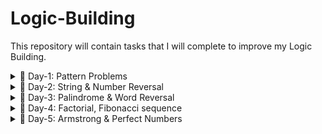 # Logic-Building

This repository will contain tasks that I will complete to improve my Logic Building.
<details>
## <summary> 🧩 Day-1: Pattern Problems  </summary>
### Problem 1: Right Triangle Star Pattern

Statement: Print a right-angled triangle of * of size n.

### Problem 2: Inverted Right Triangle
Statement: Print a inverted right-angled triangle of * of size n.

### Problem 3: Number Triangle

Statement: Print a numbered triangle of size n.

### Problem 4: Pyramid Pattern

Statement: Print a pyramid pattern of * of size n.


### Problem 5: Diamond Pattern

Statement: Print a Diamond pattern of * of size n.
</details>

<details>
## <summary> 🧩 Day-2: String & Number Reversal  </summary>
### 🔹 Task 1: Reverse a String (without built-ins)

#### Problem:
Take a string as input and print it in reverse without using [::-1] or reversed().

#### Example:

Input: "python"
Output: "nohtyp"


#### Hint:

Use a loop from last index to first.

Build a new string step by step.

### 🔹 Task 2: Reverse a Number (without string conversion)

#### Problem:
Take a number as input and reverse it.

#### Example:

Input: 12345
Output: 54321


#### Hint:

Use % 10 to get last digit.

Use // 10 to remove last digit.

Multiply reversed number by 10 and add digit.

### 🔹 Task 3: Palindrome String

#### Problem:
Check if a string is palindrome (same forwards & backwards).

#### Example:

Input: "madam" → Output: Palindrome  
Input: "hello" → Output: Not Palindrome


#### Hint:

Compare string with its reverse (manual).

### 🔹 Task 4: Palindrome Number

#### Problem:
Check if a number is palindrome.

#### Example:

Input: 121 → Palindrome
Input: 123 → Not Palindrome


#### Hint:

Reuse Task 2 logic (reverse number).
Compare reversed with original.

### 🔹 Task 5: Word Reversal in Sentence

#### Problem:
Take a sentence and reverse the order of words.

#### Example:

Input: "I love Python"
Output: "Python love I"

#### Hint:

Use split() to break into words.
Reverse using loop (avoid [::-1]).
</details>

<details>
## <summary> 🧩 Day-3: Palindrome & Word Reversal </summary>
### 🔹 Task 1: Palindrome Sentence (Ignore Spaces)

#### Problem:
Check if a sentence is palindrome when spaces are ignored.

#### Example:
Input: "nurses run"
Output: Palindrome


#### Hint:
Remove spaces first (replace(" ", "")).
Then apply palindrome logic like Task 2.

### 🔹 Task 2: Longest Palindrome Word in Sentence
#### Problem:
Find the longest palindrome word in a given sentence.

#### Example:
Input: "I saw madam at noon"
Output: "madam"


#### Hint:
Split sentence into words.
Check each word if it’s a palindrome.
Track the longest one.
</details>

<details>
## <summary> 🧩 Day-4: Factorial, Fibonacci sequence </summary>
### 🔹 Task 1: Factorial of a Number

#### Problem:
Write a function that takes a number n as input and returns its factorial.

#### Example:
Input: 5
Output: 120

#### Hint:
Factorial of a number n is the product of all integers from 1 to n.
By definition, 0! = 1.

### 🔹 Task 2: Fibonacci Sequence
#### Problem:
Write a function that generates the first n terms of the Fibonacci sequence.

#### Example:
Input: 7
Output: [0, 1, 1, 2, 3, 5, 8]

#### Hint:
Fibonacci sequence starts with 0, 1.
Each next term is the sum of the previous two terms.
</details>

<details>
## <summary> 🧩 Day-5: Armstrong & Perfect Numbers </summary>
### 🔹 Task 1: Armstrong Number
#### Problem:
Write a function that takes a number n as input and checks if it is Armstrong number or not.

#### Example:
Input: 153

Explanation:
1^3 + 5^3 + 3^3 = 153

Output: Armstrong

#### Hint:
A number is called an Armstrong number if the sum of its digits each raised to the power of the number of digits equals the number itself.

### 🔹 Task 2: Fibonacci Sequence
#### Problem:
Write a function that takes a number n as input and checks if it is Perfect number or not.

#### Example:
Input: 28
Divisors: 1 + 2 + 4 + 7 + 14 = 28
Output: Perfect

#### Hint:
A number is called a Perfect number if the sum of its proper divisors (excluding itself) is equal to the number.
</details>